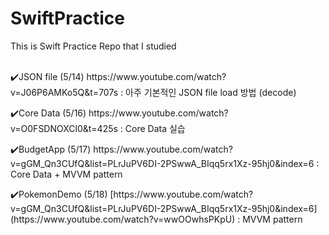 # SwiftPractice
This is Swift Practice Repo that I studied 
<br><br>
<p>✔️JSON file (5/14) https://www.youtube.com/watch?v=J06P6AMKo5Q&t=707s : 아주 기본적인 JSON file load 방법 (decode)</p>
<p>✔️Core Data (5/16) https://www.youtube.com/watch?v=O0FSDNOXCl0&t=425s : Core Data 실습</p>
<p>✔️BudgetApp (5/17) https://www.youtube.com/watch?v=gGM_Qn3CUfQ&list=PLrJuPV6DI-2PSwwA_BIqq5rx1Xz-95hj0&index=6 : Core Data + MVVM pattern</p>
<p>✔️PokemonDemo (5/18) [https://www.youtube.com/watch?v=gGM_Qn3CUfQ&list=PLrJuPV6DI-2PSwwA_BIqq5rx1Xz-95hj0&index=6](https://www.youtube.com/watch?v=wwOOwhsPKpU) : MVVM pattern</p>
